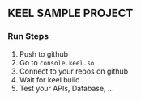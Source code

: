 KEEL SAMPLE PROJECT
--

### Run Steps
1. Push to github
2. Go to `console.keel.so`
3. Connect to your repos on github
4. Wait for keel build
5. Test your APIs, Database, ...